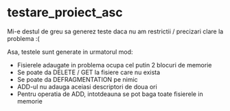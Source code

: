 # testare_proiect_asc

Mi-e destul de greu sa generez teste daca nu am restrictii / precizari clare la problema :(

Asa, testele sunt generate in urmatorul mod:

- Fisierele adaugate in problema ocupa cel putin 2 blocuri de memorie
- Se poate da DELETE / GET la fisiere care nu exista
- Se poate da DEFRAGMENTATION pe nimic
- ADD-ul nu adauga aceiasi descriptori de doua ori
- Pentru operatia de ADD, intotdeauna se pot baga toate fisierele in memorie
